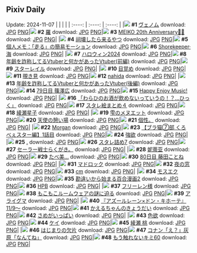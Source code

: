 ## Pixiv Daily
Update: 2024-11-07
|      |      |      |
| :----: | :----: | :----: |
|![](https://pixiv.microyu.workers.dev/c/240x480/img-master/img/2024/11/05/00/00/27/124004651_p0_master1200.jpg) **#1** [ヴェノム](https://www.pixiv.net/artworks/124004651) download: [JPG](https://pixiv.microyu.workers.dev/img-original/img/2024/11/05/00/00/27/124004651_p0.jpg) [PNG](https://pixiv.microyu.workers.dev/img-original/img/2024/11/05/00/00/27/124004651_p0.png)|![](https://pixiv.microyu.workers.dev/c/240x480/img-master/img/2024/11/05/00/00/08/124004565_p0_master1200.jpg) **#2** [羅](https://www.pixiv.net/artworks/124004565) download: [JPG](https://pixiv.microyu.workers.dev/img-original/img/2024/11/05/00/00/08/124004565_p0.jpg) [PNG](https://pixiv.microyu.workers.dev/img-original/img/2024/11/05/00/00/08/124004565_p0.png)|![](https://pixiv.microyu.workers.dev/c/240x480/img-master/img/2024/11/05/00/00/58/124004757_p0_master1200.jpg) **#3** [MEIKO 20th Anniversary🎂🎉](https://www.pixiv.net/artworks/124004757) download: [JPG](https://pixiv.microyu.workers.dev/img-original/img/2024/11/05/00/00/58/124004757_p0.jpg) [PNG](https://pixiv.microyu.workers.dev/img-original/img/2024/11/05/00/00/58/124004757_p0.png)|
|![](https://pixiv.microyu.workers.dev/c/240x480/img-master/img/2024/11/05/19/30/47/124024208_p0_master1200.jpg) **#4** [祠壊したら来るやつ](https://www.pixiv.net/artworks/124024208) download: [JPG](https://pixiv.microyu.workers.dev/img-original/img/2024/11/05/19/30/47/124024208_p0.jpg) [PNG](https://pixiv.microyu.workers.dev/img-original/img/2024/11/05/19/30/47/124024208_p0.png)|![](https://pixiv.microyu.workers.dev/c/240x480/img-master/img/2024/11/05/06/00/07/124011388_p0_master1200.jpg) **#5** [個人メモ：「走る」の簡易モーション](https://www.pixiv.net/artworks/124011388) download: [JPG](https://pixiv.microyu.workers.dev/img-original/img/2024/11/05/06/00/07/124011388_p0.jpg) [PNG](https://pixiv.microyu.workers.dev/img-original/img/2024/11/05/06/00/07/124011388_p0.png)|![](https://pixiv.microyu.workers.dev/c/240x480/img-master/img/2024/11/05/01/18/19/124007525_p0_master1200.jpg) **#6** [Shorekeeper·海](https://www.pixiv.net/artworks/124007525) download: [JPG](https://pixiv.microyu.workers.dev/img-original/img/2024/11/05/01/18/19/124007525_p0.jpg) [PNG](https://pixiv.microyu.workers.dev/img-original/img/2024/11/05/01/18/19/124007525_p0.png)|
|![](https://pixiv.microyu.workers.dev/c/240x480/img-master/img/2024/11/05/00/42/18/124004578_p0_master1200.jpg) **#7** [ハロウィン2024](https://www.pixiv.net/artworks/124004578) download: [JPG](https://pixiv.microyu.workers.dev/img-original/img/2024/11/05/00/42/18/124004578_p0.jpg) [PNG](https://pixiv.microyu.workers.dev/img-original/img/2024/11/05/00/42/18/124004578_p0.png)|![](https://pixiv.microyu.workers.dev/c/240x480/img-master/img/2024/11/05/21/09/22/124027142_p0_master1200.jpg) **#8** [年齢を詐称してるVtuberと何かがあったVtuber(前編)](https://www.pixiv.net/artworks/124027142) download: [JPG](https://pixiv.microyu.workers.dev/img-original/img/2024/11/05/21/09/22/124027142_p0.jpg) [PNG](https://pixiv.microyu.workers.dev/img-original/img/2024/11/05/21/09/22/124027142_p0.png)|![](https://pixiv.microyu.workers.dev/c/240x480/img-master/img/2024/11/05/00/36/39/124006303_p0_master1200.jpg) **#9** [スターレイル](https://www.pixiv.net/artworks/124006303) download: [JPG](https://pixiv.microyu.workers.dev/img-original/img/2024/11/05/00/36/39/124006303_p0.jpg) [PNG](https://pixiv.microyu.workers.dev/img-original/img/2024/11/05/00/36/39/124006303_p0.png)|
|![](https://pixiv.microyu.workers.dev/c/240x480/img-master/img/2024/11/06/00/38/04/124034446_p0_master1200.jpg) **#10** [目覚め](https://www.pixiv.net/artworks/124034446) download: [JPG](https://pixiv.microyu.workers.dev/img-original/img/2024/11/06/00/38/04/124034446_p0.jpg) [PNG](https://pixiv.microyu.workers.dev/img-original/img/2024/11/06/00/38/04/124034446_p0.png)|![](https://pixiv.microyu.workers.dev/c/240x480/img-master/img/2024/11/06/00/39/21/124034479_p0_master1200.jpg) **#11** [覗き見](https://www.pixiv.net/artworks/124034479) download: [JPG](https://pixiv.microyu.workers.dev/img-original/img/2024/11/06/00/39/21/124034479_p0.jpg) [PNG](https://pixiv.microyu.workers.dev/img-original/img/2024/11/06/00/39/21/124034479_p0.png)|![](https://pixiv.microyu.workers.dev/c/240x480/img-master/img/2024/11/05/22/38/41/124030045_p0_master1200.jpg) **#12** [nahida](https://www.pixiv.net/artworks/124030045) download: [JPG](https://pixiv.microyu.workers.dev/img-original/img/2024/11/05/22/38/41/124030045_p0.jpg) [PNG](https://pixiv.microyu.workers.dev/img-original/img/2024/11/05/22/38/41/124030045_p0.png)|
|![](https://pixiv.microyu.workers.dev/c/240x480/img-master/img/2024/11/06/21/16/15/124054365_p0_master1200.jpg) **#13** [年齢を詐称してるVtuberと何かがあったVtuber(後編)](https://www.pixiv.net/artworks/124054365) download: [JPG](https://pixiv.microyu.workers.dev/img-original/img/2024/11/06/21/16/15/124054365_p0.jpg) [PNG](https://pixiv.microyu.workers.dev/img-original/img/2024/11/06/21/16/15/124054365_p0.png)|![](https://pixiv.microyu.workers.dev/c/240x480/img-master/img/2024/11/05/10/57/22/124014983_p0_master1200.jpg) **#14** [79日目 篠澤広](https://www.pixiv.net/artworks/124014983) download: [JPG](https://pixiv.microyu.workers.dev/img-original/img/2024/11/05/10/57/22/124014983_p0.jpg) [PNG](https://pixiv.microyu.workers.dev/img-original/img/2024/11/05/10/57/22/124014983_p0.png)|![](https://pixiv.microyu.workers.dev/c/240x480/img-master/img/2024/11/06/05/45/25/124038752_p0_master1200.jpg) **#15** [Happy Enjoy Music!](https://www.pixiv.net/artworks/124038752) download: [JPG](https://pixiv.microyu.workers.dev/img-original/img/2024/11/06/05/45/25/124038752_p0.jpg) [PNG](https://pixiv.microyu.workers.dev/img-original/img/2024/11/06/05/45/25/124038752_p0.png)|
|![](https://pixiv.microyu.workers.dev/c/240x480/img-master/img/2024/11/06/00/00/07/124032770_p0_master1200.jpg) **#16** [「わらひのお酒が飲めないっていうの！？…ひっく」](https://www.pixiv.net/artworks/124032770) download: [JPG](https://pixiv.microyu.workers.dev/img-original/img/2024/11/06/00/00/07/124032770_p0.jpg) [PNG](https://pixiv.microyu.workers.dev/img-original/img/2024/11/06/00/00/07/124032770_p0.png)|![](https://pixiv.microyu.workers.dev/c/240x480/img-master/img/2024/11/06/17/01/08/124047818_p0_master1200.jpg) **#17** [スタレ絵まとめ４](https://www.pixiv.net/artworks/124047818) download: [JPG](https://pixiv.microyu.workers.dev/img-original/img/2024/11/06/17/01/08/124047818_p0.jpg) [PNG](https://pixiv.microyu.workers.dev/img-original/img/2024/11/06/17/01/08/124047818_p0.png)|![](https://pixiv.microyu.workers.dev/c/240x480/img-master/img/2024/11/05/00/00/39/124004698_p0_master1200.jpg) **#18** [綾瀬星子](https://www.pixiv.net/artworks/124004698) download: [JPG](https://pixiv.microyu.workers.dev/img-original/img/2024/11/05/00/00/39/124004698_p0.jpg) [PNG](https://pixiv.microyu.workers.dev/img-original/img/2024/11/05/00/00/39/124004698_p0.png)|
|![](https://pixiv.microyu.workers.dev/c/240x480/img-master/img/2024/11/05/00/00/32/124004671_p0_master1200.jpg) **#19** [雫のメヌエット](https://www.pixiv.net/artworks/124004671) download: [JPG](https://pixiv.microyu.workers.dev/img-original/img/2024/11/05/00/00/32/124004671_p0.jpg) [PNG](https://pixiv.microyu.workers.dev/img-original/img/2024/11/05/00/00/32/124004671_p0.png)|![](https://pixiv.microyu.workers.dev/c/240x480/img-master/img/2024/11/05/20/40/48/124026128_p0_master1200.jpg) **#20** [天使の憩い場](https://www.pixiv.net/artworks/124026128) download: [JPG](https://pixiv.microyu.workers.dev/img-original/img/2024/11/05/20/40/48/124026128_p0.jpg) [PNG](https://pixiv.microyu.workers.dev/img-original/img/2024/11/05/20/40/48/124026128_p0.png)|![](https://pixiv.microyu.workers.dev/c/240x480/img-master/img/2024/11/06/01/00/01/124029000_p0_master1200.jpg) **#21** [個性。](https://www.pixiv.net/artworks/124029000) download: [JPG](https://pixiv.microyu.workers.dev/img-original/img/2024/11/06/01/00/01/124029000_p0.jpg) [PNG](https://pixiv.microyu.workers.dev/img-original/img/2024/11/06/01/00/01/124029000_p0.png)|
|![](https://pixiv.microyu.workers.dev/c/240x480/img-master/img/2024/11/05/13/12/02/124017128_p0_master1200.jpg) **#22** [Morgan](https://www.pixiv.net/artworks/124017128) download: [JPG](https://pixiv.microyu.workers.dev/img-original/img/2024/11/05/13/12/02/124017128_p0.jpg) [PNG](https://pixiv.microyu.workers.dev/img-original/img/2024/11/05/13/12/02/124017128_p0.png)|![](https://pixiv.microyu.workers.dev/c/240x480/img-master/img/2024/11/05/18/56/42/124023174_p0_master1200.jpg) **#23** [【ブラ猫⑦部 くろべぇスター編】1話目](https://www.pixiv.net/artworks/124023174) download: [JPG](https://pixiv.microyu.workers.dev/img-original/img/2024/11/05/18/56/42/124023174_p0.jpg) [PNG](https://pixiv.microyu.workers.dev/img-original/img/2024/11/05/18/56/42/124023174_p0.png)|![](https://pixiv.microyu.workers.dev/c/240x480/img-master/img/2024/11/05/03/46/42/124010016_p0_master1200.jpg) **#24** [強欲](https://www.pixiv.net/artworks/124010016) download: [JPG](https://pixiv.microyu.workers.dev/img-original/img/2024/11/05/03/46/42/124010016_p0.jpg) [PNG](https://pixiv.microyu.workers.dev/img-original/img/2024/11/05/03/46/42/124010016_p0.png)|
|![](https://pixiv.microyu.workers.dev/c/240x480/img-master/img/2024/11/06/00/00/36/124032894_p0_master1200.jpg) **#25** [.](https://www.pixiv.net/artworks/124032894) download: [JPG](https://pixiv.microyu.workers.dev/img-original/img/2024/11/06/00/00/36/124032894_p0.jpg) [PNG](https://pixiv.microyu.workers.dev/img-original/img/2024/11/06/00/00/36/124032894_p0.png)|![](https://pixiv.microyu.workers.dev/c/240x480/img-master/img/2024/11/05/15/05/04/124018780_p0_master1200.jpg) **#26** [スタレ詰め7](https://www.pixiv.net/artworks/124018780) download: [JPG](https://pixiv.microyu.workers.dev/img-original/img/2024/11/05/15/05/04/124018780_p0.jpg) [PNG](https://pixiv.microyu.workers.dev/img-original/img/2024/11/05/15/05/04/124018780_p0.png)|![](https://pixiv.microyu.workers.dev/c/240x480/img-master/img/2024/11/06/21/37/01/124028707_p0_master1200.jpg) **#27** [セーラー戦士らくがき。](https://www.pixiv.net/artworks/124028707) download: [JPG](https://pixiv.microyu.workers.dev/img-original/img/2024/11/06/21/37/01/124028707_p0.jpg) [PNG](https://pixiv.microyu.workers.dev/img-original/img/2024/11/06/21/37/01/124028707_p0.png)|
|![](https://pixiv.microyu.workers.dev/c/240x480/img-master/img/2024/11/06/22/08/11/124055978_p0_master1200.jpg) **#28** [妮蒂亚](https://www.pixiv.net/artworks/124055978) download: [JPG](https://pixiv.microyu.workers.dev/img-original/img/2024/11/06/22/08/11/124055978_p0.jpg) [PNG](https://pixiv.microyu.workers.dev/img-original/img/2024/11/06/22/08/11/124055978_p0.png)|![](https://pixiv.microyu.workers.dev/c/240x480/img-master/img/2024/11/05/03/13/20/124009606_p0_master1200.jpg) **#29** [たべ美…](https://www.pixiv.net/artworks/124009606) download: [JPG](https://pixiv.microyu.workers.dev/img-original/img/2024/11/05/03/13/20/124009606_p0.jpg) [PNG](https://pixiv.microyu.workers.dev/img-original/img/2024/11/05/03/13/20/124009606_p0.png)|![](https://pixiv.microyu.workers.dev/c/240x480/img-master/img/2024/11/06/11/48/23/124043147_p0_master1200.jpg) **#30** [80日目 藤田ことね](https://www.pixiv.net/artworks/124043147) download: [JPG](https://pixiv.microyu.workers.dev/img-original/img/2024/11/06/11/48/23/124043147_p0.jpg) [PNG](https://pixiv.microyu.workers.dev/img-original/img/2024/11/06/11/48/23/124043147_p0.png)|
|![](https://pixiv.microyu.workers.dev/c/240x480/img-master/img/2024/11/05/21/39/36/124028109_p0_master1200.jpg) **#31** [マドロック](https://www.pixiv.net/artworks/124028109) download: [JPG](https://pixiv.microyu.workers.dev/img-original/img/2024/11/05/21/39/36/124028109_p0.jpg) [PNG](https://pixiv.microyu.workers.dev/img-original/img/2024/11/05/21/39/36/124028109_p0.png)|![](https://pixiv.microyu.workers.dev/c/240x480/img-master/img/2024/11/06/00/00/23/124032834_p0_master1200.jpg) **#32** [夜の窓](https://www.pixiv.net/artworks/124032834) download: [JPG](https://pixiv.microyu.workers.dev/img-original/img/2024/11/06/00/00/23/124032834_p0.jpg) [PNG](https://pixiv.microyu.workers.dev/img-original/img/2024/11/06/00/00/23/124032834_p0.png)|![](https://pixiv.microyu.workers.dev/c/240x480/img-master/img/2024/11/05/20/48/07/124026333_p0_master1200.jpg) **#33** [cm](https://www.pixiv.net/artworks/124026333) download: [JPG](https://pixiv.microyu.workers.dev/img-original/img/2024/11/05/20/48/07/124026333_p0.jpg) [PNG](https://pixiv.microyu.workers.dev/img-original/img/2024/11/05/20/48/07/124026333_p0.png)|
|![](https://pixiv.microyu.workers.dev/c/240x480/img-master/img/2024/11/05/21/38/19/124028062_p0_master1200.jpg) **#34** [モスエク](https://www.pixiv.net/artworks/124028062) download: [JPG](https://pixiv.microyu.workers.dev/img-original/img/2024/11/05/21/38/19/124028062_p0.jpg) [PNG](https://pixiv.microyu.workers.dev/img-original/img/2024/11/05/21/38/19/124028062_p0.png)|![](https://pixiv.microyu.workers.dev/c/240x480/img-master/img/2024/11/05/12/10/05/124016145_p0_master1200.jpg) **#35** [勘違いから始まる百合漫画2](https://www.pixiv.net/artworks/124016145) download: [JPG](https://pixiv.microyu.workers.dev/img-original/img/2024/11/05/12/10/05/124016145_p0.jpg) [PNG](https://pixiv.microyu.workers.dev/img-original/img/2024/11/05/12/10/05/124016145_p0.png)|![](https://pixiv.microyu.workers.dev/c/240x480/img-master/img/2024/11/05/00/06/05/124005136_p0_master1200.jpg) **#36** [HPB](https://www.pixiv.net/artworks/124005136) download: [JPG](https://pixiv.microyu.workers.dev/img-original/img/2024/11/05/00/06/05/124005136_p0.jpg) [PNG](https://pixiv.microyu.workers.dev/img-original/img/2024/11/05/00/06/05/124005136_p0.png)|
|![](https://pixiv.microyu.workers.dev/c/240x480/img-master/img/2024/11/06/00/02/17/124033096_p0_master1200.jpg) **#37** [フリーレン様](https://www.pixiv.net/artworks/124033096) download: [JPG](https://pixiv.microyu.workers.dev/img-original/img/2024/11/06/00/02/17/124033096_p0.jpg) [PNG](https://pixiv.microyu.workers.dev/img-original/img/2024/11/06/00/02/17/124033096_p0.png)|![](https://pixiv.microyu.workers.dev/c/240x480/img-master/img/2024/11/05/19/00/07/124023289_p0_master1200.jpg) **#38** [もこもこルームウェアの謎に迫る](https://www.pixiv.net/artworks/124023289) download: [JPG](https://pixiv.microyu.workers.dev/img-original/img/2024/11/05/19/00/07/124023289_p0.jpg) [PNG](https://pixiv.microyu.workers.dev/img-original/img/2024/11/05/19/00/07/124023289_p0.png)|![](https://pixiv.microyu.workers.dev/c/240x480/img-master/img/2024/11/06/00/06/40/124033341_p0_master1200.jpg) **#39** [アライグマ](https://www.pixiv.net/artworks/124033341) download: [JPG](https://pixiv.microyu.workers.dev/img-original/img/2024/11/06/00/06/40/124033341_p0.jpg) [PNG](https://pixiv.microyu.workers.dev/img-original/img/2024/11/06/00/06/40/124033341_p0.png)|
|![](https://pixiv.microyu.workers.dev/c/240x480/img-master/img/2024/11/05/00/00/14/124004607_p0_master1200.jpg) **#40** [『アズールレーン×ドン・キホーテ』11/9〜](https://www.pixiv.net/artworks/124004607) download: [JPG](https://pixiv.microyu.workers.dev/img-original/img/2024/11/05/00/00/14/124004607_p0.jpg) [PNG](https://pixiv.microyu.workers.dev/img-original/img/2024/11/05/00/00/14/124004607_p0.png)|![](https://pixiv.microyu.workers.dev/c/240x480/img-master/img/2024/11/06/20/50/49/124053533_p0_master1200.jpg) **#41** [かえるちゃんのきょうだい](https://www.pixiv.net/artworks/124053533) download: [JPG](https://pixiv.microyu.workers.dev/img-original/img/2024/11/06/20/50/49/124053533_p0.jpg) [PNG](https://pixiv.microyu.workers.dev/img-original/img/2024/11/06/20/50/49/124053533_p0.png)|![](https://pixiv.microyu.workers.dev/c/240x480/img-master/img/2024/11/06/20/54/05/124053612_p0_master1200.jpg) **#42** [さめがいっぱい](https://www.pixiv.net/artworks/124053612) download: [JPG](https://pixiv.microyu.workers.dev/img-original/img/2024/11/06/20/54/05/124053612_p0.jpg) [PNG](https://pixiv.microyu.workers.dev/img-original/img/2024/11/06/20/54/05/124053612_p0.png)|
|![](https://pixiv.microyu.workers.dev/c/240x480/img-master/img/2024/11/06/02/18/32/124036562_p0_master1200.jpg) **#43** [色欲](https://www.pixiv.net/artworks/124036562) download: [JPG](https://pixiv.microyu.workers.dev/img-original/img/2024/11/06/02/18/32/124036562_p0.jpg) [PNG](https://pixiv.microyu.workers.dev/img-original/img/2024/11/06/02/18/32/124036562_p0.png)|![](https://pixiv.microyu.workers.dev/c/240x480/img-master/img/2024/11/05/13/42/24/124017555_p0_master1200.jpg) **#44** [ケイ](https://www.pixiv.net/artworks/124017555) download: [JPG](https://pixiv.microyu.workers.dev/img-original/img/2024/11/05/13/42/24/124017555_p0.jpg) [PNG](https://pixiv.microyu.workers.dev/img-original/img/2024/11/05/13/42/24/124017555_p0.png)|![](https://pixiv.microyu.workers.dev/c/240x480/img-master/img/2024/11/05/01/32/23/124007880_p0_master1200.jpg) **#45** [綾瀬 桃](https://www.pixiv.net/artworks/124007880) download: [JPG](https://pixiv.microyu.workers.dev/img-original/img/2024/11/05/01/32/23/124007880_p0.jpg) [PNG](https://pixiv.microyu.workers.dev/img-original/img/2024/11/05/01/32/23/124007880_p0.png)|
|![](https://pixiv.microyu.workers.dev/c/240x480/img-master/img/2024/11/06/12/13/06/124043626_p0_master1200.jpg) **#46** [はじまりの欠片](https://www.pixiv.net/artworks/124043626) download: [JPG](https://pixiv.microyu.workers.dev/img-original/img/2024/11/06/12/13/06/124043626_p0.jpg) [PNG](https://pixiv.microyu.workers.dev/img-original/img/2024/11/06/12/13/06/124043626_p0.png)|![](https://pixiv.microyu.workers.dev/c/240x480/img-master/img/2024/11/06/18/37/17/124049998_p0_master1200.jpg) **#47** [コナン「え？」灰原「なんてね」](https://www.pixiv.net/artworks/124049998) download: [JPG](https://pixiv.microyu.workers.dev/img-original/img/2024/11/06/18/37/17/124049998_p0.jpg) [PNG](https://pixiv.microyu.workers.dev/img-original/img/2024/11/06/18/37/17/124049998_p0.png)|![](https://pixiv.microyu.workers.dev/c/240x480/img-master/img/2024/11/06/17/18/47/124048154_p0_master1200.jpg) **#48** [もう触れないキミ60](https://www.pixiv.net/artworks/124048154) download: [JPG](https://pixiv.microyu.workers.dev/img-original/img/2024/11/06/17/18/47/124048154_p0.jpg) [PNG](https://pixiv.microyu.workers.dev/img-original/img/2024/11/06/17/18/47/124048154_p0.png)|
